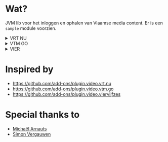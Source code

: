 # Wat?

JVM lib voor het inloggen en ophalen van Vlaamse media content.
Er is een `sample` module voorzien.

<details>
<summary>VRT NU</summary>

# VRT NU

## Authenticatie
- [x] Authenticatie
  - [x] accessToken
  - [x] refreshToken
  - [x] expiry
- [x] VRT Profiel ophalen
- [x] Favorieten

## Content
- [x] Alle programma's alfabetisch
- [x] Alle categorieën
- [x] Zoeken
- [x] Ophalen van episodes
- [x] Ophalen van streams
- [x] Live screen grabs

## Streaming
- [x] Live streams
- [ ] Progress update

## EPG
- [x] EPG

</details>

<details>
<summary>VTM GO</summary>

# VTM GO

## Authenticatie
- [x] Authenticatie
- [x] VTM GO Profiel ophalen

## Content
- [x] Alle programma's alfabetisch
- [x] Alle categorieën
- [x] Home page content
  - [x] Main
  - [x] Series
  - [x] Movies
  - [x] Kids
- [x] Favorieten
- [x] Zoeken
- [x] Ophalen van episodes
- [x] Ophalen van streams
  - [x] Live Stream
  - [x] VOD
- [ ] Live screen grabs (niet beschikbaar)
- [x] Live Channel Information + EPG

## Streaming
- [x] Live Streams
- [ ] Progress updates

## EPG
- [x] EPG

</details>

<details>
<summary>VIER</summary>

# VIER

## Authenticatie
- [x] Authenticatie
- [ ] Vier Profiel ophalen
- [ ] Favorieten

## Content
- [ ] Alle programma's alfabetisch
- [ ] Alle categorieën
- [ ] Favorieten
- [ ] Zoeken
- [ ] Ophalen van episodes
- [ ] Ophalen van streams
- [ ] Live screen grabs
- [ ] Live streams

## EPG
- [ ] EPG

</details>

# Inspired by

- https://github.com/add-ons/plugin.video.vrt.nu
- https://github.com/add-ons/plugin.video.vtm.go
- https://github.com/add-ons/plugin.video.viervijfzes

# Special thanks to

- [Michaël Arnauts](https://github.com/michaelarnauts)
- [Simon Vergauwen](https://github.com/nomisRev)
